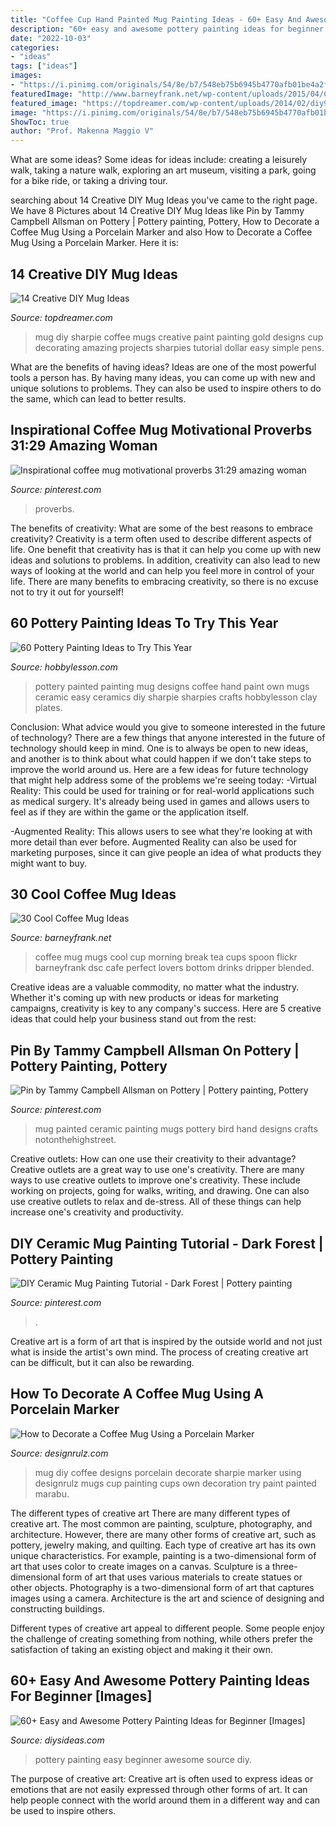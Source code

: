 ```yaml
---
title: "Coffee Cup Hand Painted Mug Painting Ideas - 60+ Easy And Awesome Pottery Painting Ideas For Beginner [images]"
description: "60+ easy and awesome pottery painting ideas for beginner [images]"
date: "2022-10-03"
categories:
- "ideas"
tags: ["ideas"]
images:
- "https://i.pinimg.com/originals/54/8e/b7/548eb75b6945b4770afb01be4a2f0ada.jpg"
featuredImage: "http://www.barneyfrank.net/wp-content/uploads/2015/04/Cool-coffee-mug-ideas-18.jpg"
featured_image: "https://topdreamer.com/wp-content/uploads/2014/02/diy99mug6.jpg"
image: "https://i.pinimg.com/originals/54/8e/b7/548eb75b6945b4770afb01be4a2f0ada.jpg"
ShowToc: true
author: "Prof. Makenna Maggio V"
---
```



What are some ideas?
Some ideas for ideas include: creating a leisurely walk, taking a nature walk, exploring an art museum, visiting a park, going for a bike ride, or taking a driving tour.

	

		
searching about 14 Creative DIY Mug Ideas you've came to the right page. We have 8 Pictures about 14 Creative DIY Mug Ideas like Pin by Tammy Campbell Allsman on Pottery | Pottery painting, Pottery, How to Decorate a Coffee Mug Using a Porcelain Marker and also How to Decorate a Coffee Mug Using a Porcelain Marker. Here it is:
		
    
## 14 Creative DIY Mug Ideas

<img loading=lazy src="https://topdreamer.com/wp-content/uploads/2014/02/diy99mug6.jpg" onerror="this.onerror=null;this.src='https://tse4.mm.bing.net/th?id=OIP.27cUJuIU_HL2PYNJw2fn5QHaLj&amp;pid=15.1';" alt="14 Creative DIY Mug Ideas">

_Source: topdreamer.com_

>mug diy sharpie coffee mugs creative paint painting gold designs cup decorating amazing projects sharpies tutorial dollar easy simple pens. 

	

What are the benefits of having ideas?
Ideas are one of the most powerful tools a person has. By having many ideas, you can come up with new and unique solutions to problems. They can also be used to inspire others to do the same, which can lead to better results.

    
## Inspirational Coffee Mug Motivational Proverbs 31:29 Amazing Woman

<img loading=lazy src="https://i.pinimg.com/736x/e5/2b/f0/e52bf0079b7ba6f6c2c074f4b431f079.jpg" onerror="this.onerror=null;this.src='https://tse1.mm.bing.net/th?id=OIP.CxdeEqkCaZ7whRfjYvs2KwHaJ3&amp;pid=15.1';" alt="Inspirational coffee mug motivational proverbs 31:29 amazing woman">

_Source: pinterest.com_

>proverbs. 

	

The benefits of creativity: What are some of the best reasons to embrace creativity?
Creativity is a term often used to describe different aspects of life. One benefit that creativity has is that it can help you come up with new ideas and solutions to problems. In addition, creativity can also lead to new ways of looking at the world and can help you feel more in control of your life. There are many benefits to embracing creativity, so there is no excuse not to try it out for yourself!

    
## 60 Pottery Painting Ideas To Try This Year

<img loading=lazy src="http://hobbylesson.com/wp-content/uploads/2015/02/Pottery-Painting-Ideas-19.jpg" onerror="this.onerror=null;this.src='https://tse3.mm.bing.net/th?id=OIP.IlUmdxm5dalboi_YQh8A8QHaJ4&amp;pid=15.1';" alt="60 Pottery Painting Ideas to Try This Year">

_Source: hobbylesson.com_

>pottery painted painting mug designs coffee hand paint own mugs ceramic easy ceramics diy sharpie sharpies crafts hobbylesson clay plates. 

	

Conclusion: What advice would you give to someone interested in the future of technology?
There are a few things that anyone interested in the future of technology should keep in mind. One is to always be open to new ideas, and another is to think about what could happen if we don't take steps to improve the world around us. Here are a few ideas for future technology that might help address some of the problems we're seeing today: 
-Virtual Reality: This could be used for training or for real-world applications such as medical surgery. It's already being used in games and allows users to feel as if they are within the game or the application itself. 

-Augmented Reality: This allows users to see what they're looking at with more detail than ever before. Augmented Reality can also be used for marketing purposes, since it can give people an idea of what products they might want to buy.

    
## 30 Cool Coffee Mug Ideas

<img loading=lazy src="http://www.barneyfrank.net/wp-content/uploads/2015/04/Cool-coffee-mug-ideas-18.jpg" onerror="this.onerror=null;this.src='https://tse4.mm.bing.net/th?id=OIP.cF3Rblxee5jdqK4LQDdoVQHaLK&amp;pid=15.1';" alt="30 Cool Coffee Mug Ideas">

_Source: barneyfrank.net_

>coffee mug mugs cool cup morning break tea cups spoon flickr barneyfrank dsc cafe perfect lovers bottom drinks dripper blended. 

	

Creative ideas are a valuable commodity, no matter what the industry. Whether it's coming up with new products or ideas for marketing campaigns, creativity is key to any company's success. Here are 5 creative ideas that could help your business stand out from the rest: 

    
## Pin By Tammy Campbell Allsman On Pottery | Pottery Painting, Pottery

<img loading=lazy src="https://i.pinimg.com/originals/54/8e/b7/548eb75b6945b4770afb01be4a2f0ada.jpg" onerror="this.onerror=null;this.src='https://tse2.mm.bing.net/th?id=OIP.JRXJJV4yqWH5oczjZ8PSwAHaHa&amp;pid=15.1';" alt="Pin by Tammy Campbell Allsman on Pottery | Pottery painting, Pottery">

_Source: pinterest.com_

>mug painted ceramic painting mugs pottery bird hand designs crafts notonthehighstreet. 

	

Creative outlets: How can one use their creativity to their advantage?
Creative outlets are a great way to use one's creativity. There are many ways to use creative outlets to improve one's creativity. These include working on projects, going for walks, writing, and drawing. One can also use creative outlets to relax and de-stress. All of these things can help increase one's creativity and productivity.

    
## DIY Ceramic Mug Painting Tutorial - Dark Forest | Pottery Painting

<img loading=lazy src="https://i.pinimg.com/originals/fc/6a/2b/fc6a2b871062c75e5155b5e8cbcc5580.jpg" onerror="this.onerror=null;this.src='https://tse3.mm.bing.net/th?id=OIP.9y0xNlcwGQC0RV2h5O4Q4AHaJ4&amp;pid=15.1';" alt="DIY Ceramic Mug Painting Tutorial - Dark Forest | Pottery painting">

_Source: pinterest.com_

>. 

	

Creative art is a form of art that is inspired by the outside world and not just what is inside the artist's own mind. The process of creating creative art can be difficult, but it can also be rewarding.

    
## How To Decorate A Coffee Mug Using A Porcelain Marker

<img loading=lazy src="https://cdn.designrulz.com/wp-content/uploads/2013/05/coffee-mug-designrulz-15.jpg" onerror="this.onerror=null;this.src='https://tse3.mm.bing.net/th?id=OIP.qlpUFtQqLsOJCf_MPjTPRAHaFR&amp;pid=15.1';" alt="How to Decorate a Coffee Mug Using a Porcelain Marker">

_Source: designrulz.com_

>mug diy coffee designs porcelain decorate sharpie marker using designrulz mugs cup painting cups own decoration try paint painted marabu. 

	

The different types of creative art
There are many different types of creative art. The most common are painting, sculpture, photography, and architecture. However, there are many other forms of creative art, such as pottery, jewelry making, and quilting.
Each type of creative art has its own unique characteristics. For example, painting is a two-dimensional form of art that uses color to create images on a canvas. Sculpture is a three-dimensional form of art that uses various materials to create statues or other objects. Photography is a two-dimensional form of art that captures images using a camera. Architecture is the art and science of designing and constructing buildings.

Different types of creative art appeal to different people. Some people enjoy the challenge of creating something from nothing, while others prefer the satisfaction of taking an existing object and making it their own.

    
## 60+ Easy And Awesome Pottery Painting Ideas For Beginner [Images]

<img loading=lazy src="http://thedestinyformula.com/wp-content/uploads/2019/01/547248fd838b4df6639a4580f72786fe.png" onerror="this.onerror=null;this.src='https://tse3.mm.bing.net/th?id=OIP.zZCwsSnoLJQ3om2PMuxs4gHaJ4&amp;pid=15.1';" alt="60+ Easy and Awesome Pottery Painting Ideas for Beginner [Images]">

_Source: diysideas.com_

>pottery painting easy beginner awesome source diy. 

	

The purpose of creative art:
Creative art is often used to express ideas or emotions that are not easily expressed through other forms of art. It can help people connect with the world around them in a different way and can be used to inspire others.

